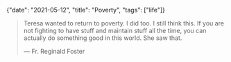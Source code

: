 {"date": "2021-05-12", "title": "Poverty", "tags": ["life"]}

> Teresa wanted to return to poverty.  I did too.  I still think this.  If you are not fighting to have stuff and maintain stuff all the time, you can actually do something good in this world.  She saw that.
> 
> &mdash; Fr. Reginald Foster
